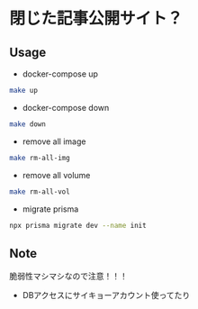 # 閉じた記事公開サイト？

## Usage

- docker-compose up

```sh
make up
```

- docker-compose down

```sh
make down
```

- remove all image

```sh
make rm-all-img
```

- remove all volume

```sh
make rm-all-vol
```

- migrate prisma

```sh
npx prisma migrate dev --name init
```

## Note

脆弱性マシマシなので注意！！！

- DBアクセスにサイキョーアカウント使ってたり
